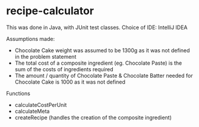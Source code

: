 # recipe-calculator

This was done in Java, with JUnit test classes.
Choice of IDE: IntelliJ IDEA

Assumptions made:
- Chocolate Cake weight was assumed to be 1300g as it was not defined in the problem statement
- The total cost of a composite ingredient (eg. Chocolate Paste) is the sum of the costs of ingredients required
- The amount / quantity of Chocolate Paste & Chocolate Batter needed for Chocolate Cake is 1000 as it was not defined

Functions
- calculateCostPerUnit
- calculateMeta
- createRecipe (handles the creation of the composite ingredient)